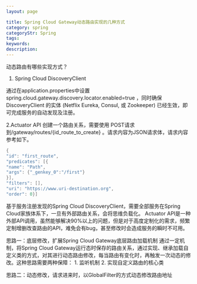 ```yaml
---
layout: page

title: Spring Cloud Gateway动态路由实现的几种方式
category: spring
categoryStr: Spring
tags:
keywords:
description:
---
```


动态路由有哪些实现方式？
1. Spring Cloud DiscoveryClient

通过在application.properties中设置spring.cloud.gateway.discovery.locator.enabled=true ，同时确保 DiscoveryClient 的实体 (Netflix Eureka, Consul, 或 Zookeeper) 已经生效，即可完成服务的自动发现及注册。

2.Actuator API
创建一个路由关系，需要使用 POST请求到/gateway/routes/{id_route_to_create} 。请求内容为JSON请求体，请求内容参考如下。

```java
{
"id": "first_route",
"predicates": [{
"name": "Path",
"args": {"_genkey_0":"/first"}
}],
"filters": [],
"uri": "https://www.uri-destination.org",
"order": 0}]
```

基于服务注册发现的Spring Cloud DiscoveryClient，需要全部服务在Spring Cloud家族体系下，一旦有外部路由关系，会将思维负载化。
Actuator API是一种外部API调用，虽然能够解决90%以上的问题，但是对于高度定制化的需求，频繁定制增删改查路由的API，难免会有bug，甚至修改时会造成服务的瞬时不可用。

思路一：底层修改，扩展Spring Cloud Gateway底层路由加载机制
通过一定机制，将Spring Cloud Gateway运行态时保存的路由关系，通过实现、继承加载自定义类的方式，对其进行动态路由修改，每当路由有变化时，再触发一次动态的修改。这种思路需要两种保障： 1. 监听机制 2. 实现自定义路由的核心类

思路二：动态修改，请求进来时，以GlobalFilter的方式动态修改路由地址